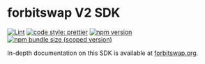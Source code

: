 # forbitswap V2 SDK

[![Lint](https://github.com/forbitswap/forbitswap-sdk/workflows/Lint/badge.svg)](https://github.com/forbitswap/forbitswap-sdk/actions/workflows/lint.yml?query=workflow%3ALint++)
[![code style: prettier](https://img.shields.io/badge/code_style-prettier-ff69b4.svg?style=flat-square)](https://github.com/prettier/prettier)
[![npm version](https://img.shields.io/npm/v/@uniswap/v2-sdk/latest.svg)](https://www.npmjs.com/package/@uniswap/v2-sdk/v/latest)
[![npm bundle size (scoped version)](https://img.shields.io/bundlephobia/minzip/@uniswap/v2-sdk/latest.svg)](https://bundlephobia.com/result?p=@uniswap/v2-sdk@latest)

In-depth documentation on this SDK is available at [forbitswap.org](https://forbitswap.org/docs/v2/SDK/getting-started/).
